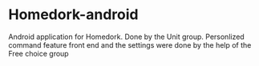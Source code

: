 # Homedork-android
Android application for Homedork.
Done by the Unit group.
Personlized command feature front end and the settings were done by the help of the Free choice group
